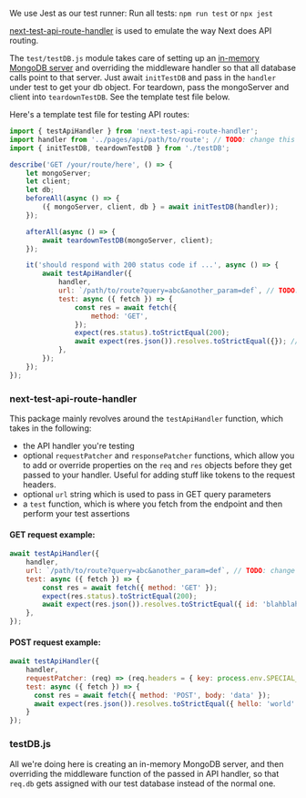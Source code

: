 We use Jest as our test runner:
Run all tests: `npm run test` or `npx jest`

[next-test-api-route-handler](https://github.com/Xunnamius/next-test-api-route-handler#readme) is used to emulate the way Next does API routing.

The `test/testDB.js` module takes care of setting up an [in-memory MongoDB server](https://github.com/nodkz/mongodb-memory-server#readme) and overriding the middleware handler so that all database calls point to that server. Just await `initTestDB` and pass in the `handler` under test to get your db object. For teardown, pass the mongoServer and client into `teardownTestDB`. See the template test file below.

Here's a template test file for testing API routes:

```javascript
import { testApiHandler } from 'next-test-api-route-handler';
import handler from '../pages/api/path/to/route'; // TODO: change this to import the desired handler!
import { initTestDB, teardownTestDB } from './testDB';

describe('GET /your/route/here', () => {
    let mongoServer;
    let client;
    let db;
    beforeAll(async () => {
        ({ mongoServer, client, db } = await initTestDB(handler));
    });

    afterAll(async () => {
        await teardownTestDB(mongoServer, client);
    });

    it('should respond with 200 status code if ...', async () => {
        await testApiHandler({
            handler,
            url: `/path/to/route?query=abc&another_param=def`, // TODO: change this to the route path!
            test: async ({ fetch }) => {
                const res = await fetch({
                    method: 'GET',
                });
                expect(res.status).toStrictEqual(200);
                await expect(res.json()).resolves.toStrictEqual({}); // TODO: change this object to the expected response!
            },
        });
    });
});
```

### next-test-api-route-handler
This package mainly revolves around the `testApiHandler` function, which takes in the following: 
- the API handler you're testing
- optional `requestPatcher` and `responsePatcher` functions, which allow you to add or override properties on the `req` and `res` objects before they get passed to your handler. Useful for adding stuff like tokens to the request headers.
- optional `url` string which is used to pass in GET query parameters
- a `test` function, which is where you fetch from the endpoint and then perform your test assertions

#### GET request example:
```javascript
await testApiHandler({
    handler,
    url: `/path/to/route?query=abc&another_param=def`, // TODO: change this to the route path!
    test: async ({ fetch }) => {
        const res = await fetch({ method: 'GET' });
        expect(res.status).toStrictEqual(200);
        await expect(res.json()).resolves.toStrictEqual({ id: 'blahblahblah', otherStuff: 'blahblah' });
    },
});
```

#### POST request example:
```javascript
await testApiHandler({
    handler,
    requestPatcher: (req) => (req.headers = { key: process.env.SPECIAL_TOKEN }),
    test: async ({ fetch }) => {
      const res = await fetch({ method: 'POST', body: 'data' });
      await expect(res.json()).resolves.toStrictEqual({ hello: 'world' });
    }
});
```

### testDB.js
All we're doing here is creating an in-memory MongoDB server, and then overriding the middleware function of the passed in API handler, so that `req.db` gets assigned with our test database instead of the normal one.
